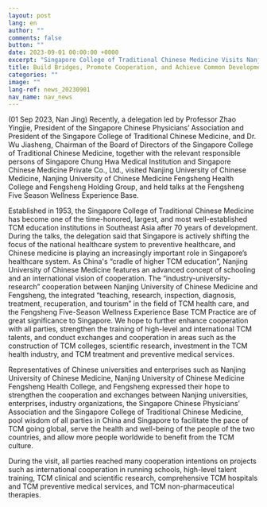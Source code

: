 ```yaml
---
layout: post
lang: en
author: ""
comments: false
button: ""
date: 2023-09-01 00:00:00 +0000
excerpt: "Singapore College of Traditional Chinese Medicine Visits Nanjing University of Chinese Medicine and Nanjing University of Chinese Medicine Fengsheng Health College"
title: Build Bridges, Promote Cooperation, and Achieve Common Development
categories: ""
image: ""
lang-ref: news_20230901
nav_name: nav_news
---
```


(01 Sep 2023, Nan Jing) Recently, a delegation led by Professor Zhao Yingjie, President of the Singapore Chinese Physicians’ Association and President of the Singapore College of Traditional Chinese Medicine, and Dr. Wu Jiasheng, Chairman of the Board of Directors of the Singapore College of Traditional Chinese Medicine, together with the relevant responsible persons of Singapore Chung Hwa Medical Institution and Singapore Chinese Medicine Private Co., Ltd., visited Nanjing University of Chinese Medicine, Nanjing University of Chinese Medicine Fengsheng Health College and Fengsheng Holding Group, and held talks at the Fengsheng Five Season Wellness Experience Base.

Established in 1953, the Singapore College of Traditional Chinese Medicine has become one of the time-honored, largest, and most well-established TCM education institutions in Southeast Asia after 70 years of development. During the talks, the delegation said that Singapore is actively shifting the focus of the national healthcare system to preventive healthcare, and Chinese medicine is playing an increasingly important role in Singapore’s healthcare system. As China's “cradle of higher TCM education”, Nanjing University of Chinese Medicine features an advanced concept of schooling and an international vision of cooperation. The “industry-university-research” cooperation between Nanjing University of Chinese Medicine and Fengsheng, the integrated “teaching, research, inspection, diagnosis, treatment, recuperation, and tourism” in the field of TCM health care, and the Fengsheng Five-Season Wellness Experience Base TCM Practice are of great significance to Singapore. We hope to further enhance cooperation with all parties, strengthen the training of high-level and international TCM talents, and conduct exchanges and cooperation in areas such as the construction of TCM colleges, scientific research, investment in the TCM health industry, and TCM treatment and preventive medical services.

Representatives of Chinese universities and enterprises such as Nanjing University of Chinese Medicine, Nanjing University of Chinese Medicine Fengsheng Health College, and Fengsheng expressed their hope to strengthen the cooperation and exchanges between Nanjing universities, enterprises, industry organizations, the Singapore Chinese Physicians’ Association and the Singapore College of Traditional Chinese Medicine, pool wisdom of all parties in China and Singapore to facilitate the pace of TCM going global, serve the health and well-being of the people of the two countries, and allow more people worldwide to benefit from the TCM culture.

During the visit, all parties reached many cooperation intentions on projects such as international cooperation in running schools, high-level talent training, TCM clinical and scientific research, comprehensive TCM hospitals and TCM preventive medical services, and TCM non-pharmaceutical therapies.
